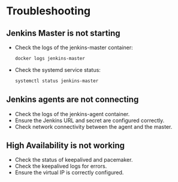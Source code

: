 # Troubleshooting

## Jenkins Master is not starting

-   Check the logs of the jenkins-master container:

    ```bash
    docker logs jenkins-master
    ```

-   Check the systemd service status:

    ```bash
    systemctl status jenkins-master
    ```

## Jenkins agents are not connecting

-   Check the logs of the jenkins-agent container.
-   Ensure the Jenkins URL and secret are configured correctly.
-   Check network connectivity between the agent and the master.

## High Availability is not working

-   Check the status of keepalived and pacemaker.
-   Check the keepalived logs for errors.
-   Ensure the virtual IP is correctly configured.
